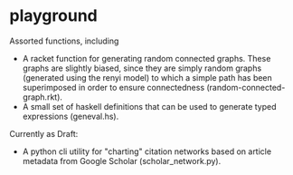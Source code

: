 # playground
Assorted functions, including

* A racket function for generating random connected graphs. These graphs are slightly biased, since they are simply random graphs (generated using the renyi model) to which a simple path has been superimposed in order to ensure connectedness (random-connected-graph.rkt).
* A small set of haskell definitions that can be used to generate typed expressions (geneval.hs).

Currently as Draft:
* A python cli utility for "charting" citation networks based on article metadata from Google Scholar (scholar_network.py).
